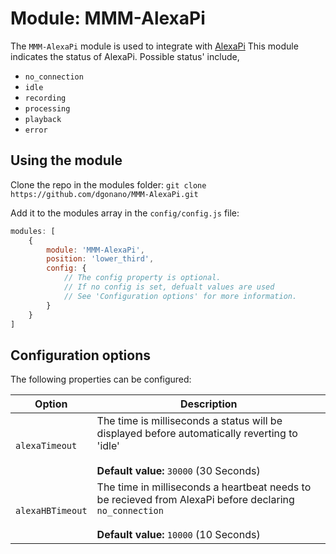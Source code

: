 # Module: MMM-AlexaPi
The `MMM-AlexaPi` module is used to integrate with <a href="https://github.com/alexa-pi/AlexaPi" target="_blank">AlexaPi</a>
This module indicates the status of AlexaPi. Possible status' include,
- `no_connection`
- `idle`
- `recording`
- `processing` 
- `playback`
- `error`

## Using the module

Clone the repo in the modules folder:
`git clone https://github.com/dgonano/MMM-AlexaPi.git`

Add it to the modules array in the `config/config.js` file:
````javascript
modules: [
    {
        module: 'MMM-AlexaPi',
        position: 'lower_third',
        config: {
            // The config property is optional.
            // If no config is set, defualt values are used
            // See 'Configuration options' for more information.
        }
    }
]
````

## Configuration options

The following properties can be configured:


<table width="100%">
    <!-- why, markdown... -->
    <thead>
        <tr>
            <th>Option</th>
            <th width="100%">Description</th>
        </tr>
    <thead>
    <tbody>
        <tr>
            <td><code>alexaTimeout</code></td>
            <td>The time is milliseconds a status will be displayed before automatically reverting to 'idle'<br>
            <br><b>Default value:</b> <code>30000</code> (30 Seconds)
            </td>
        </tr>
        <tr>
            <td><code>alexaHBTimeout</code></td>
            <td>The time in milliseconds a heartbeat needs to be recieved from AlexaPi before declaring <code>no_connection</code><br>
            <br><b>Default value:</b> <code>10000</code> (10 Seconds)
            </td>
        </tr>
    </tbody>
</table>
